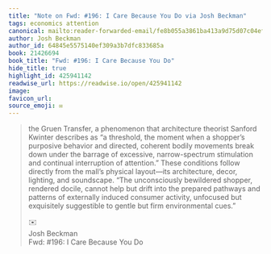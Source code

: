 ```yaml
---
title: "Note on Fwd: #196: I Care Because You Do via Josh Beckman"
tags: economics attention
canonical: mailto:reader-forwarded-email/fe8b055a3861ba413a9d75d07c04ef5c
author: Josh Beckman
author_id: 64845e5575140ef309a3b7dfc833685a
book: 21426694
book_title: "Fwd: #196: I Care Because You Do"
hide_title: true
highlight_id: 425941142
readwise_url: https://readwise.io/open/425941142
image: 
favicon_url: 
source_emoji: ✉️
---
```


> the Gruen Transfer, a phenomenon that architecture theorist Sanford Kwinter describes as “a threshold, the moment when a shopper’s purposive behavior and directed, coherent bodily movements break down under the barrage of excessive, narrow-spectrum stimulation and continual interruption of attention.” These conditions follow directly from the mall’s physical layout—its architecture, decor, lighting, and soundscape. “The unconsciously bewildered shopper, rendered docile, cannot help but drift into the prepared pathways and patterns of externally induced consumer activity, unfocused but exquisitely suggestible to gentle but firm environmental cues.”
> <div class="quoteback-footer"><div class="quoteback-avatar"><span class="mini-emoji"> ✉️</span></div><div class="quoteback-metadata"><div class="metadata-inner"><span style="display:none">FROM:</span><div aria-label="Josh Beckman" class="quoteback-author"> Josh Beckman</div><div aria-label="Fwd: #196: I Care Because You Do" class="quoteback-title"> Fwd: #196: I Care Because You Do</div></div></div></div>